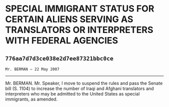 # SPECIAL IMMIGRANT STATUS FOR CERTAIN ALIENS SERVING AS TRANSLATORS OR  INTERPRETERS WITH FEDERAL AGENCIES
## `776aa7d7d3ce038e2d7ee87321bbc0ce`
`Mr. BERMAN — 22 May 2007`

---


Mr. BERMAN. Mr. Speaker, I move to suspend the rules and pass the 
Senate bill (S. 1104) to increase the number of Iraqi and Afghani 
translators and interpreters who may be admitted to the United States 
as special immigrants, as amended.